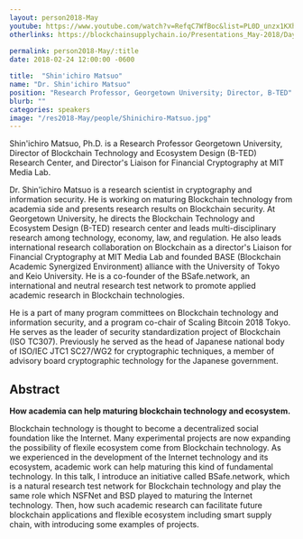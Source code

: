 ```yaml
---
layout: person2018-May
youtube: https://www.youtube.com/watch?v=RefqC7WfBoc&list=PL0D_unzx1KXhvrIzPl1j0mrihgq44nGOh&index=10&t=11s
otherlinks: https://blockchainsupplychain.io/Presentations_May-2018/Day-1/05_B-TED_Shin'ichiro-Matsuo_XChain2_May-2018_Houston.TX.pdf
      
permalink: person2018-May/:title
date: 2018-02-24 12:00:00 -0600

title:  "Shin'ichiro Matsuo"
name: "Dr. Shin'ichiro Matsuo"
position: "Research Professor, Georgetown University; Director, B-TED"
blurb: ""
categories: speakers
image: "/res2018-May/people/Shinichiro-Matsuo.jpg"
---
```


Shin'ichiro Matsuo, Ph.D. is a Research Professor Georgetown University, Director of Blockchain Technology and Ecosystem Design (B-TED) Research Center, and Director's Liaison for Financial Cryptography at MIT Media Lab.

Dr. Shin'ichiro Matsuo is a research scientist in cryptography and information security. He is working on maturing Blockchain technology from academia side and presents research results on Blockchain security. At Georgetown University, he directs the Blockchain Technology and Ecosystem Design (B-TED) research center and leads multi-disciplinary research among technology, economy, law, and regulation. He also leads international research collaboration on Blockchain as a director's Liaison for Financial Cryptography at MIT Media Lab and founded BASE (Blockchain Academic Synergized Environment) alliance with the University of Tokyo and Keio University. He is a co-founder of the BSafe.network, an international and neutral research test network to promote applied academic research in Blockchain technologies.

He is a part of many program committees on Blockchain technology and information security, and a program co-chair of Scaling Bitcoin 2018 Tokyo. He serves as the leader of security standardization project of Blockchain (ISO TC307). Previously he served as the head of Japanese national body of ISO/IEC JTC1 SC27/WG2 for cryptographic techniques, a member of advisory board cryptographic technology for the Japanese government.

## Abstract

**How academia can help maturing blockchain technology and ecosystem.**

Blockchain technology is thought to become a decentralized social foundation like the Internet. Many experimental projects are now expanding the possibility of flexile ecosystem come from Blockchain technology. As we experienced in the development of the Internet technology and its ecosystem, academic work can help maturing this kind of fundamental technology. In this talk, I introduce an initiative called BSafe.network, which is a natural research test network for Blockchain technology and play the same role which NSFNet and BSD played to maturing the Internet technology. Then, how such academic research can facilitate future blockchain applications and flexible ecosystem including smart supply chain, with introducing some examples of projects.
